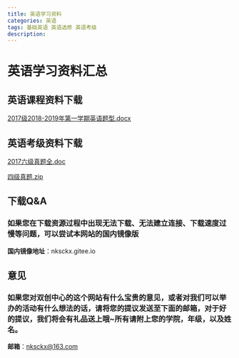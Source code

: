 ```yaml
---
title: 英语学习资料
categories: 英语
tags: 基础英语 英语选修 英语考级
description: 
---
```


# 英语学习资料汇总

<!--more-->

## 英语课程资料下载

[2017级2018-2019年第一学期英语题型.docx](https://gitee.com/nksckx/yingyu/raw/master/2017级2018-2019年第一学期英语题型.docx)

## 英语考级资料下载

[2017六级真题全.doc](https://gitee.com/nksckx/yingyu/raw/master/2017六级真题全.doc)

[四级真题.zip](https://gitee.com/nksckx/yingyu/raw/master/四级真题.zip)

## 下载Q&A

### 如果您在下载资源过程中出现无法下载、无法建立连接、下载速度过慢等问题，可以尝试本网站的国内镜像版

**国内镜像地址**：nksckx.gitee.io

## 意见

### 如果您对双创中心的这个网站有什么宝贵的意见，或者对我们可以举办的活动有什么想法的话，请将您的提议发送至下面的邮箱，对于好的提议，我们将会有礼品送上哦~所有请附上您的学院，年级，以及姓名。

**邮箱**：nksckx@163.com
